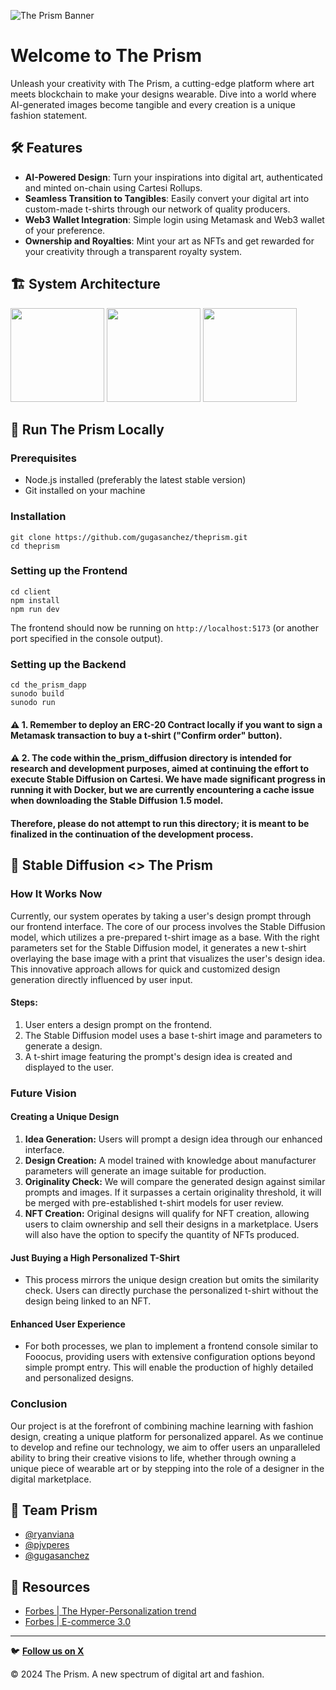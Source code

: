 ![The Prism Banner](https://github.com/gugasanchez/theprism/assets/62973287/ac16ce4e-cced-4a22-8570-f42ae4346cba)

# Welcome to The Prism 

Unleash your creativity with The Prism, a cutting-edge platform where art meets blockchain to make your designs wearable. Dive into a world where AI-generated images become tangible and every creation is a unique fashion statement.

## 🛠️ Features

- **AI-Powered Design**: Turn your inspirations into digital art, authenticated and minted on-chain using Cartesi Rollups.
- **Seamless Transition to Tangibles**: Easily convert your digital art into custom-made t-shirts through our network of quality producers.
- **Web3 Wallet Integration**: Simple login using Metamask and Web3 wallet of your preference.
- **Ownership and Royalties**: Mint your art as NFTs and get rewarded for your creativity through a transparent royalty system.

## 🏗️ System Architecture
<p float="left">
  <img src="https://github.com/gugasanchez/theprism/assets/62973287/659ae2a4-095c-42d1-bbac-f07d4656c6dc" width="150" />
  <img src="https://github.com/gugasanchez/theprism/assets/62973287/6617f73f-f89b-4ef4-bc57-37dcb0234939" width="150" /> 
  <img src="https://github.com/gugasanchez/theprism/assets/62973287/bf7928ea-cd22-4f87-b5b5-7f16874fae40" width="150" />
</p>

## 📌 Run The Prism Locally

### Prerequisites
- Node.js installed (preferably the latest stable version)
- Git installed on your machine

### Installation
```
git clone https://github.com/gugasanchez/theprism.git
cd theprism
```

### Setting up the Frontend
```
cd client
npm install
npm run dev
```
The frontend should now be running on `http://localhost:5173` (or another port specified in the console output).

### Setting up the Backend

```
cd the_prism_dapp
sunodo build
sunodo run
```

#### ⚠ 1. Remember to deploy an ERC-20 Contract locally if you want to sign a Metamask transaction to buy a t-shirt ("Confirm order" button).

#### ⚠ 2. The code within the_prism_diffusion directory is intended for research and development purposes, aimed at continuing the effort to execute Stable Diffusion on Cartesi. We have made significant progress in running it with Docker, but we are currently encountering a cache issue when downloading the Stable Diffusion 1.5 model.

#### Therefore, please do not attempt to run this directory; it is meant to be finalized in the continuation of the development process. 

## 🤖 Stable Diffusion <> The Prism

### How It Works Now
Currently, our system operates by taking a user's design prompt through our frontend interface. The core of our process involves the Stable Diffusion model, which utilizes a pre-prepared t-shirt image as a base. With the right parameters set for the Stable Diffusion model, it generates a new t-shirt overlaying the base image with a print that visualizes the user's design idea. This innovative approach allows for quick and customized design generation directly influenced by user input.

#### Steps:
1. User enters a design prompt on the frontend.
2. The Stable Diffusion model uses a base t-shirt image and parameters to generate a design.
3. A t-shirt image featuring the prompt's design idea is created and displayed to the user.

### Future Vision

#### Creating a Unique Design
1. **Idea Generation:** Users will prompt a design idea through our enhanced interface.
2. **Design Creation:** A model trained with knowledge about manufacturer parameters will generate an image suitable for production.
3. **Originality Check:** We will compare the generated design against similar prompts and images. If it surpasses a certain originality threshold, it will be merged with pre-established t-shirt models for user review.
4. **NFT Creation:** Original designs will qualify for NFT creation, allowing users to claim ownership and sell their designs in a marketplace. Users will also have the option to specify the quantity of NFTs produced.

#### Just Buying a High Personalized T-Shirt
- This process mirrors the unique design creation but omits the similarity check. Users can directly purchase the personalized t-shirt without the design being linked to an NFT.

#### Enhanced User Experience
- For both processes, we plan to implement a frontend console similar to Fooocus, providing users with extensive configuration options beyond simple prompt entry. This will enable the production of highly detailed and personalized designs.

### Conclusion
Our project is at the forefront of combining machine learning with fashion design, creating a unique platform for personalized apparel. As we continue to develop and refine our technology, we aim to offer users an unparalleled ability to bring their creative visions to life, whether through owning a unique piece of wearable art or by stepping into the role of a designer in the digital marketplace.

## 👥 Team Prism

- [@ryanviana](https://www.github.com/ryanviana)
- [@pjvperes](https://www.github.com/pjvperes)
- [@gugasanchez](https://www.github.com/gugasanchez)

## 📁 Resources

- [Forbes | The Hyper-Personalization trend](https://www.forbes.com/sites/eladnatanson/2023/06/01/hyper-personalization-is-already-here---its-future-is-even-more-cutting-edge/?sh=414917c55cc2)
- [Forbes | E-commerce 3.0](https://www.forbes.com/sites/onmarketing/2023/08/23/e-commerce-30-the-future-of-retail-is-hyper-personalized/?sh=43c9ce693d30)

---

🐦 [**Follow us on X**](https://twitter.com/theprism_ctsi)


© 2024 The Prism. A new spectrum of digital art and fashion.


